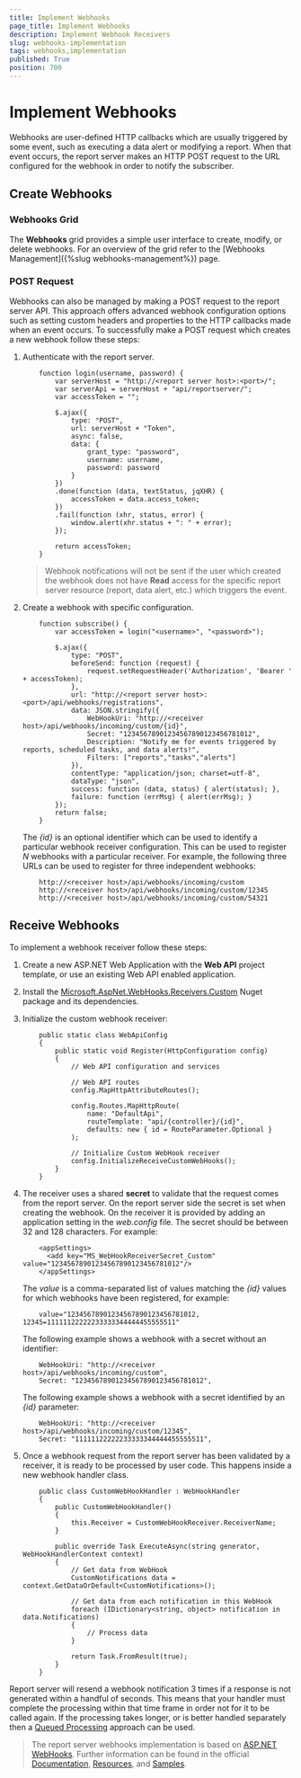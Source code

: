 ```yaml
---
title: Implement Webhooks
page_title: Implement Webhooks
description: Implement Webhook Receivers
slug: webhooks-implementation
tags: webhooks,implementation
published: True
position: 700
---
```


# Implement Webhooks

Webhooks are user-defined HTTP callbacks which are usually triggered by some event, such as executing a data alert or modifying a report. 
When that event occurs, the report server makes an HTTP POST request to the URL configured for the webhook in order to notify the subscriber.

## Create Webhooks

### Webhooks Grid
 
The **Webhooks** grid provides a simple user interface to create, modify, or delete webhooks. For an overview of the grid refer to the [Webhooks Management]({%slug webhooks-management%}) page.

### POST Request

Webhooks can also be managed by making a POST request to the report server API. This approach offers advanced webhook configuration options such as setting custom headers and properties 
to the HTTP callbacks made when an event occurs. To successfully make a POST request which creates a new webhook follow these steps:

1. Authenticate with the report server.
	```
		function login(username, password) {
			var serverHost = "http://<report server host>:<port>/";
			var serverApi = serverHost + "api/reportserver/";
			var accessToken = "";
		
			$.ajax({
				type: "POST",
				url: serverHost + "Token",
				async: false,
				data: {
					grant_type: "password",
					username: username,
					password: password
				}
			})
			.done(function (data, textStatus, jqXHR) {
				accessToken = data.access_token;
			})
			.fail(function (xhr, status, error) {
				window.alert(xhr.status + ": " + error);
			});
		
			return accessToken;
		}
	```
	>Webhook notifications will not be sent if the user which created the webhook does not have **Read** access for the specific report server resource (report, data alert, etc.) which triggers the event.
2. Create a webhook with specific configuration.
	```
		function subscribe() {
            var accessToken = login("<username>", "<password>");

            $.ajax({
                type: "POST",
                beforeSend: function (request) {
                    request.setRequestHeader('Authorization', 'Bearer ' + accessToken);
                },
                url: "http://<report server host>:<port>/api/webhooks/registrations",
                data: JSON.stringify({
                    WebHookUri: "http://<receiver host>/api/webhooks/incoming/custom/{id}",
                    Secret: "12345678901234567890123456781012",
                    Description: "Notify me for events triggered by reports, scheduled tasks, and data alerts!",
					Filters: ["reports","tasks","alerts"]
                }),
                contentType: "application/json; charset=utf-8",
                dataType: "json",
                success: function (data, status) { alert(status); },
                failure: function (errMsg) { alert(errMsg); }
            });
            return false;
        }
	```
	The *{id}* is an optional identifier which can be used to identify a particular webhook receiver configuration. This
	can be used to register *N* webhooks with a particular receiver. For example, the following three URLs can be used to
	register for three independent webhooks:
	```
		http://<receiver host>/api/webhooks/incoming/custom
		http://<receiver host>/api/webhooks/incoming/custom/12345
		http://<receiver host>/api/webhooks/incoming/custom/54321
	```
	
## Receive Webhooks

To implement a webhook receiver follow these steps:

1. Create a new ASP.NET Web Application with the **Web API** project template, or use an existing Web API enabled application.
2. Install the [Microsoft.AspNet.WebHooks.Receivers.Custom](https://www.nuget.org/packages?q=Microsoft.AspNet.WebHooks.Receivers.Custom) Nuget package and its dependencies.
3. Initialize the custom webhook receiver:
	```
		public static class WebApiConfig
		{
			public static void Register(HttpConfiguration config)
			{
				// Web API configuration and services

				// Web API routes
				config.MapHttpAttributeRoutes();

				config.Routes.MapHttpRoute(
					name: "DefaultApi",
					routeTemplate: "api/{controller}/{id}",
					defaults: new { id = RouteParameter.Optional }
				);

				// Initialize Custom WebHook receiver
				config.InitializeReceiveCustomWebHooks();
			}
		}
	```
4. The receiver uses a shared **secret** to validate that the request comes from the report server. On the report server side the secret is set when creating the webhook. 
On the receiver it is provided by adding an application setting in the *web.config* file. The secret should be between 32 and 128 characters. For example:

	```
		<appSettings>
		  <add key="MS_WebHookReceiverSecret_Custom" value="12345678901234567890123456781012"/>
		</appSettings>		
	```
	The *value* is a comma-separated list of values matching the *{id}* values for which webhooks have been registered, for example:
	```
		value="12345678901234567890123456781012, 12345=11111122222233333344444455555511"
	```
	The following example shows a webhook with a secret without an identifier:
	```
		WebHookUri: "http://<receiver host>/api/webhooks/incoming/custom",
		Secret: "12345678901234567890123456781012",
	```
	The following example shows a webhook with a secret identified by an *{id}* parameter:
	```
		WebHookUri: "http://<receiver host>/api/webhooks/incoming/custom/12345",
		Secret: "11111122222233333344444455555511",
	```
	
5. Once a webhook request from the report server has been validated by a receiver, it is ready to be processed by user code. This happens inside a new webhook handler class.
	```
		public class CustomWebHookHandler : WebHookHandler
		{
			public CustomWebHookHandler()
			{
				this.Receiver = CustomWebHookReceiver.ReceiverName;
			}

			public override Task ExecuteAsync(string generator, WebHookHandlerContext context)
			{
				// Get data from WebHook
				CustomNotifications data = context.GetDataOrDefault<CustomNotifications>();

				// Get data from each notification in this WebHook
				foreach (IDictionary<string, object> notification in data.Notifications)
				{
					// Process data
				}

				return Task.FromResult(true);
			}
		}
	```

Report server will resend a webhook notification 3 times if a response is not generated within a handful of seconds. This means that your handler must complete the processing within that time frame in order not for it to be called again.
If the processing takes longer, or is better handled separately then a [Queued Processing](https://docs.microsoft.com/en-us/aspnet/webhooks/receiving/handlers#queued-processing) approach can be used.
	
>The report server webhooks implementation is based on [ASP.NET WebHooks](https://docs.microsoft.com/en-us/aspnet/webhooks). 
>Further information can be found in the official [Documentation](https://docs.microsoft.com/en-us/aspnet/webhooks), [Resources](https://github.com/aspnet/aspnetwebhooks#resources), and [Samples](https://github.com/aspnet/aspnetwebhooks#samples).
